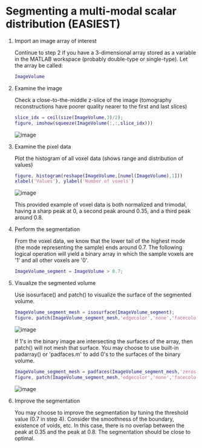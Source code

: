 # Segmenting a multi-modal scalar distribution (EASIEST)

1. Import an image array of interest
   
   Continue to step 2 if you have a 3-dimensional array stored as a variable in the MATLAB workspace (probably double-type or single-type). Let the array be called:
  
   ```Matlab
   ImageVolume
   ```

2. Examine the image

   Check a close-to-the-middle z-slice of the image (tomography reconstructions have poorer quality nearer to the first and last slices)

   ```Matlab
   slice_idx = ceil(size(ImageVolume,3)/2);
   figure, imshow(squeeze(ImageVolume(:,:,slice_idx)))
   ```
  
   ![image](https://github.com/marcelchlupsa/segmentation-examples/assets/66844588/a5144715-c1d9-424b-bde5-b283d1f4d5a3)

3. Examine the pixel data

   Plot the histogram of all voxel data (shows range and distribution of values)
   ```Matlab
   figure, histogram(reshape(ImageVolume,[numel(ImageVolume),1]))
   xlabel('Values'), ylabel('Number of voxels')
   ```
  
   ![image](https://github.com/marcelchlupsa/segmentation-examples/assets/66844588/ededc962-c807-48f9-964d-319197fe520b)
  
   This provided example of voxel data is both normalized and trimodal, having a sharp peak at 0, a second peak around 0.35, and a third peak around 0.8.

4. Perform the segmentation

   From the voxel data, we know that the lower tail of the highest mode (the mode representing the sample) ends around 0.7. The following logical operation will yield a binary array in which the sample voxels are '1' and all other voxels are '0'.
   ```Matlab
   ImageVolume_segment = ImageVolume > 0.7;
   ```

5. Visualize the segmented volume

   Use isosurface() and patch() to visualize the surface of the segmented volume.

   ```Matlab
   ImageVolume_segment_mesh = isosurface(ImageVolume_segment);
   figure, patch(ImageVolume_segment_mesh,'edgecolor','none','facecolor','green','facealpha',0.3), view(3)
   ```

   ![image](https://github.com/marcelchlupsa/segmentation-examples/assets/66844588/8d5b0f7a-ea91-4ac8-bb0d-f84755d2b760)

   If 1's in the binary image are intersecting the surfaces of the array, then patch() will not mesh that surface. You may choose to use built-in padarray() or 'padfaces.m' to add 0's to the surfaces of the binary volume. 

   ```Matlab
   ImageVolume_segment_mesh = padfaces(ImageVolume_segment_mesh,'zeros');
   figure, patch(ImageVolume_segment_mesh,'edgecolor','none','facecolor','green','facealpha',0.3), view(3)
   ```

   ![image](https://github.com/marcelchlupsa/segmentation-examples/assets/66844588/b794996d-7cbd-446f-b70f-c29003757061)

   
6. Improve the segmentation

   You may choose to improve the segmentation by tuning the threshold value (0.7 in step 4). Consider the smoothness of the boundary, existence of voids, etc. In this case, there is no overlap between the peak at 0.35 and the peak at 0.8. The segmentation should be close to optimal.
